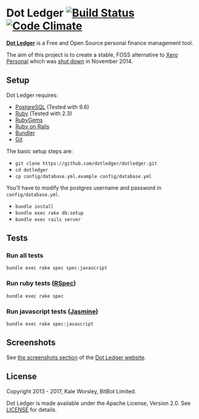 # Dot Ledger [![Build Status](https://api.travis-ci.org/dotledger/dotledger.svg?branch=master)](https://travis-ci.org/dotledger/dotledger) [![Code Climate](https://codeclimate.com/github/dotledger/dotledger/badges/gpa.svg)](https://codeclimate.com/github/dotledger/dotledger)

**[Dot Ledger](http://www.dotledger.com/)** is a Free and Open Source personal finance management tool.

The aim of this project is to create a stable, FOSS alternative to [Xero Personal](https://www.xero.com/personal/)
which was [shut down](http://blog.xero.com/2013/08/winding-down-xero-personal-in-november-2014/) in November 2014.

## Setup

Dot Ledger requires:

- [PostgreSQL](https://www.postgresql.org/) (Tested with 9.6)
- [Ruby](https://www.ruby-lang.org/) (Tested with 2.3)
- [RubyGems](https://rubygems.org/)
- [Ruby on Rails](http://rubyonrails.org/)
- [Bundler](https://bundler.io/)
- [Git](https://git-scm.com/)

The basic setup steps are:

- `git clone https://github.com/dotledger/dotledger.git`
- `cd dotledger`
- `cp config/database.yml.example config/database.yml`

You'll have to modify the postgres username and password in `config/database.yml`.

- `bundle install`
- `bundle exec rake db:setup`
- `bundle exec rails server`

## Tests

### Run all tests

```
bundle exec rake spec spec:javascript
```

### Run ruby tests ([RSpec](http://rspec.info/))

```
bundle exec rake spec
```

### Run javascript tests ([Jasmine](http://jasmine.github.io/))

```
bundle exec rake spec:javascript
```

## Screenshots

See [the screenshots section](http://www.dotledger.com/#screenshots) of the [Dot Ledger website](http://www.dotledger.com/).

## License

Copyright 2013 - 2017, Kale Worsley, BitBot Limited.

Dot Ledger is made available under the Apache License, Version 2.0. See [LICENSE](LICENSE) for details.
